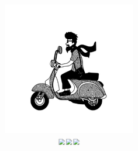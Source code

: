 <p align="center"><img src="https://github.com/moext/moant/raw/master/moto.svg?sanitize=true" width=350 height=350></p>
<p align="center">
    <a href="https://packagist.org/packages/moext/molib"><img src="https://poser.pugx.org/moext/molib/v/stable.svg"></a>
    <a href="https://packagist.org/packages/moext/molib"><img src="https://poser.pugx.org/moext/molib/downloads.svg"></a>
    <a href="https://packagist.org/packages/moext/molib"><img src="https://poser.pugx.org/moext/molib/license.svg"></a>
</p>